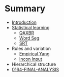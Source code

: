 # Summary

* [Introduction](README.md)
* [Statistical learning](chapter1.md)
  * [QAXBR   ](qaxbr/README.md)
  * [Word Seg   ](word-seg/README.md)
  * [SRT](SRT/README.md)
* Rules and variation
  * [Empirical Yang](empirical-yang/README.md)
  * [Incon Input](incon-input/README.md)
* Hierarchical structure
* [0164-FINAL-ANALYSIS](0164-FINAL-ANALYSIS.md)



